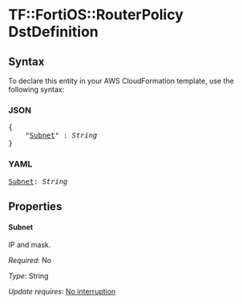 # TF::FortiOS::RouterPolicy DstDefinition

## Syntax

To declare this entity in your AWS CloudFormation template, use the following syntax:

### JSON

<pre>
{
    "<a href="#subnet" title="Subnet">Subnet</a>" : <i>String</i>
}
</pre>

### YAML

<pre>
<a href="#subnet" title="Subnet">Subnet</a>: <i>String</i>
</pre>

## Properties

#### Subnet

IP and mask.

_Required_: No

_Type_: String

_Update requires_: [No interruption](https://docs.aws.amazon.com/AWSCloudFormation/latest/UserGuide/using-cfn-updating-stacks-update-behaviors.html#update-no-interrupt)

